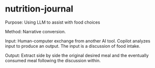 # nutrition-journal
Purpose: Using LLM to assist with food choices

Method: Narrative conversion.  

Input: Human-computer exchange from another AI tool.  Copilot analyzes input to produce an output.  The input is a discussion of food intake.  

Output: Extract side by side the original desired meal and the eventually consumed meal following the discussion within.

